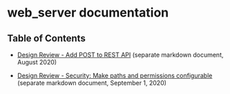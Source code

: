 # web_server documentation

## Table of Contents

- [Design Review - Add POST to REST API](documentation/Design_Review_add_post_to_rest_api.md) (separate markdown document, August 2020)

- [Design Review - Security: Make paths and permissions configurable](documentation/Design_Review_security_make_paths_permissions_configurable.md) (separate markdown document, September 1, 2020)